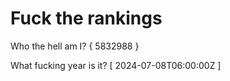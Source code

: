 # Fuck the rankings

Who the hell am I?
{ 5832988 }

What fucking year is it?
[ 2024-07-08T06:00:00Z ]
